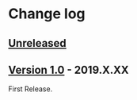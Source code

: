 # Change log


## [Unreleased](https://github.com/nutti/blender-mqo/compare/v1.0...develop)

## [Version 1.0](https://github.com/nutti/blender-mqo/compare/1d664b4e62a023e26398df8cb1455cda00f54536...v1.0) - 2019.X.XX

First Release.
